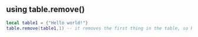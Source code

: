 ## using table.remove()
```lua
local table1 = {"Hello world!"}
table.remove(table1,1) -- it removes the first thing in the table, so Hello world!
```